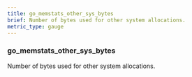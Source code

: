```yaml
---
title: go_memstats_other_sys_bytes
brief: Number of bytes used for other system allocations.
metric_type: gauge
---
```

### go_memstats_other_sys_bytes

Number of bytes used for other system allocations.